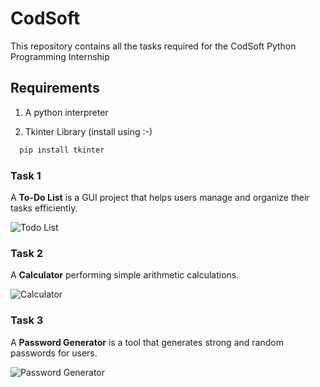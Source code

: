 
# CodSoft

This repository contains all the tasks required for the CodSoft Python Programming Internship



## Requirements

1. A python interpreter

2. Tkinter Library (install using :-)

```cmd
  pip install tkinter
```

### Task 1

A **To-Do List** is a GUI project that helps users manage and organize their tasks efficiently.

![Todo List](https://drive.google.com/file/d/1M__y7wyREY_iaW4esZZ1MxGzd61pkKAS/view?usp=drive_link)

### Task 2

A **Calculator** performing simple arithmetic calculations.

![Calculator](https://drive.google.com/file/d/1mxyOdop8TrfGAZhYjZ0N3kNWKQlzWflP/view?usp=drive_link)

### Task 3

A **Password Generator** is a tool that generates strong and random passwords for users.

![Password Generator](https://drive.google.com/file/d/1MEpXR1ECTdnXLMqkWhLf7Ob5MEERWQqM/view?usp=drive_link)
